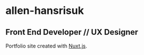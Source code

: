 # allen-hansrisuk

## Front End Developer // UX Designer

Portfolio site created with [Nuxt.js](https://nuxtjs.org).
